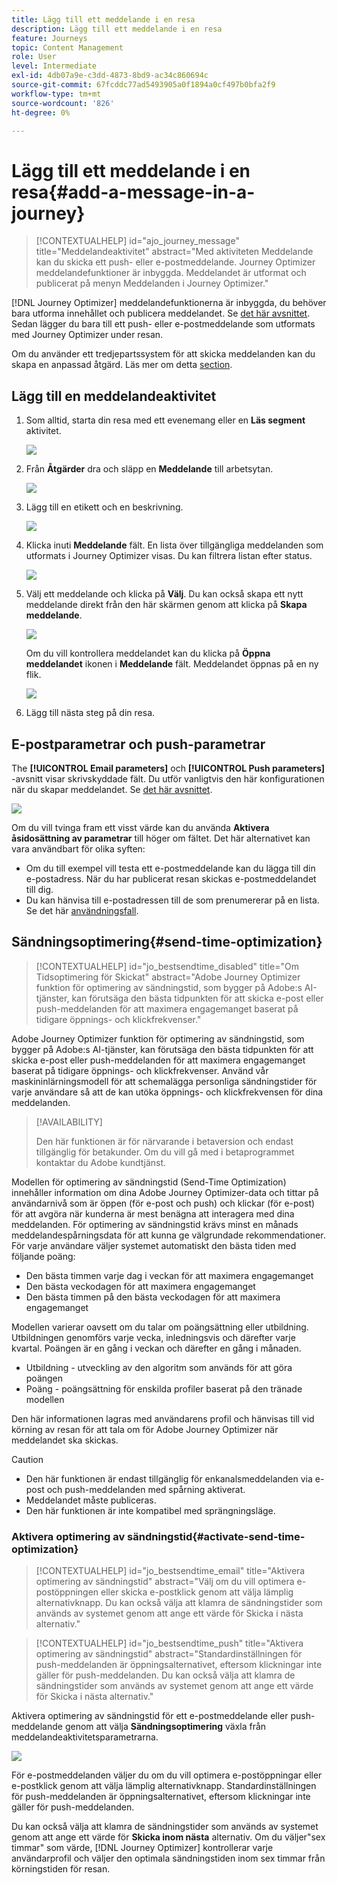 ```yaml
---
title: Lägg till ett meddelande i en resa
description: Lägg till ett meddelande i en resa
feature: Journeys
topic: Content Management
role: User
level: Intermediate
exl-id: 4db07a9e-c3dd-4873-8bd9-ac34c860694c
source-git-commit: 67fcddc77ad5493905a0f1894a0cf497b0bfa2f9
workflow-type: tm+mt
source-wordcount: '826'
ht-degree: 0%

---
```


# Lägg till ett meddelande i en resa{#add-a-message-in-a-journey}

>[!CONTEXTUALHELP]
>id="ajo_journey_message"
>title="Meddelandeaktivitet"
>abstract="Med aktiviteten Meddelande kan du skicka ett push- eller e-postmeddelande. Journey Optimizer meddelandefunktioner är inbyggda. Meddelandet är utformat och publicerat på menyn Meddelanden i Journey Optimizer."

[!DNL Journey Optimizer] meddelandefunktionerna är inbyggda, du behöver bara utforma innehållet och publicera meddelandet. Se [det här avsnittet](../messages/get-started-content.md). Sedan lägger du bara till ett push- eller e-postmeddelande som utformats med Journey Optimizer under resan.

Om du använder ett tredjepartssystem för att skicka meddelanden kan du skapa en anpassad åtgärd. Läs mer om detta [section](../action/action.md).

## Lägg till en meddelandeaktivitet

1. Som alltid, starta din resa med ett evenemang eller en **Läs segment** aktivitet.

   ![](assets/jo-message0.png)

1. Från **Åtgärder** dra och släpp en **Meddelande** till arbetsytan.

   ![](assets/jo-message1.png)

1. Lägg till en etikett och en beskrivning.

   ![](assets/jo-message2.png)

1. Klicka inuti **Meddelande** fält. En lista över tillgängliga meddelanden som utformats i Journey Optimizer visas. Du kan filtrera listan efter status.

   ![](assets/jo-message3.png)

1. Välj ett meddelande och klicka på **Välj**. Du kan också skapa ett nytt meddelande direkt från den här skärmen genom att klicka på **Skapa meddelande**.

   ![](assets/jo-message4-ter.png)

   Om du vill kontrollera meddelandet kan du klicka på **Öppna meddelandet** ikonen i **Meddelande** fält. Meddelandet öppnas på en ny flik.

   ![](assets/jo-message4-bis.png)

1. Lägg till nästa steg på din resa.

## E-postparametrar och push-parametrar

The **[!UICONTROL Email parameters]** och **[!UICONTROL Push parameters]** -avsnitt visar skrivskyddade fält. Du utför vanligtvis den här konfigurationen när du skapar meddelandet. Se [det här avsnittet](../messages/get-started-content.md).

![](assets/jo-message4.png)

Om du vill tvinga fram ett visst värde kan du använda **Aktivera åsidosättning av parametrar** till höger om fältet. Det här alternativet kan vara användbart för olika syften:

* Om du till exempel vill testa ett e-postmeddelande kan du lägga till din e-postadress. När du har publicerat resan skickas e-postmeddelandet till dig.
* Du kan hänvisa till e-postadressen till de som prenumererar på en lista. Se det här [användningsfall](message-to-subscribers-uc.md).

## Sändningsoptimering{#send-time-optimization}

>[!CONTEXTUALHELP]
>id="jo_bestsendtime_disabled"
>title="Om Tidsoptimering för Skickat"
>abstract="Adobe Journey Optimizer funktion för optimering av sändningstid, som bygger på Adobe:s AI-tjänster, kan förutsäga den bästa tidpunkten för att skicka e-post eller push-meddelanden för att maximera engagemanget baserat på tidigare öppnings- och klickfrekvenser."

Adobe Journey Optimizer funktion för optimering av sändningstid, som bygger på Adobe:s AI-tjänster, kan förutsäga den bästa tidpunkten för att skicka e-post eller push-meddelanden för att maximera engagemanget baserat på tidigare öppnings- och klickfrekvenser. Använd vår maskininlärningsmodell för att schemalägga personliga sändningstider för varje användare så att de kan utöka öppnings- och klickfrekvensen för dina meddelanden.

>[!AVAILABILITY]
>
>Den här funktionen är för närvarande i betaversion och endast tillgänglig för betakunder. Om du vill gå med i betaprogrammet kontaktar du Adobe kundtjänst.

Modellen för optimering av sändningstid (Send-Time Optimization) innehåller information om dina Adobe Journey Optimizer-data och tittar på användarnivå som är öppen (för e-post och push) och klickar (för e-post) för att avgöra när kunderna är mest benägna att interagera med dina meddelanden. För optimering av sändningstid krävs minst en månads meddelandespårningsdata för att kunna ge välgrundade rekommendationer. För varje användare väljer systemet automatiskt den bästa tiden med följande poäng:

* Den bästa timmen varje dag i veckan för att maximera engagemanget
* Den bästa veckodagen för att maximera engagemanget
* Den bästa timmen på den bästa veckodagen för att maximera engagemanget

Modellen varierar oavsett om du talar om poängsättning eller utbildning. Utbildningen genomförs varje vecka, inledningsvis och därefter varje kvartal. Poängen är en gång i veckan och därefter en gång i månaden.

* Utbildning - utveckling av den algoritm som används för att göra poängen
* Poäng - poängsättning för enskilda profiler baserat på den tränade modellen

Den här informationen lagras med användarens profil och hänvisas till vid körning av resan för att tala om för Adobe Journey Optimizer när meddelandet ska skickas.

>[!CAUTION]
>
>* Den här funktionen är endast tillgänglig för enkanalsmeddelanden via e-post och push-meddelanden med spårning aktiverat.
>* Meddelandet måste publiceras.
>* Den här funktionen är inte kompatibel med sprängningsläge.


### Aktivera optimering av sändningstid{#activate-send-time-optimization}

>[!CONTEXTUALHELP]
>id="jo_bestsendtime_email"
>title="Aktivera optimering av sändningstid"
>abstract="Välj om du vill optimera e-postöppningen eller skicka e-postklick genom att välja lämplig alternativknapp. Du kan också välja att klamra de sändningstider som används av systemet genom att ange ett värde för Skicka i nästa alternativ."

>[!CONTEXTUALHELP]
>id="jo_bestsendtime_push"
>title="Aktivera optimering av sändningstid"
>abstract="Standardinställningen för push-meddelanden är öppningsalternativet, eftersom klickningar inte gäller för push-meddelanden. Du kan också välja att klamra de sändningstider som används av systemet genom att ange ett värde för Skicka i nästa alternativ."

Aktivera optimering av sändningstid för ett e-postmeddelande eller push-meddelande genom att välja **Sändningsoptimering** växla från meddelandeaktivitetsparametrarna.

![](assets/jo-message5.png)

För e-postmeddelanden väljer du om du vill optimera e-postöppningar eller e-postklick genom att välja lämplig alternativknapp. Standardinställningen för push-meddelanden är öppningsalternativet, eftersom klickningar inte gäller för push-meddelanden.

Du kan också välja att klamra de sändningstider som används av systemet genom att ange ett värde för **Skicka inom nästa** alternativ. Om du väljer&quot;sex timmar&quot; som värde, [!DNL Journey Optimizer] kontrollerar varje användarprofil och väljer den optimala sändningstiden inom sex timmar från körningstiden för resan.
